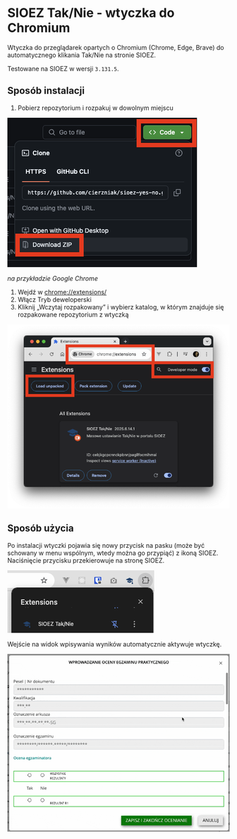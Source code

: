 # SIOEZ Tak/Nie - wtyczka do Chromium

Wtyczka do przeglądarek opartych o Chromium (Chrome, Edge, Brave) do automatycznego klikania Tak/Nie na stronie SIOEZ.

Testowane na SIOEZ w wersji `3.131.5`.

## Sposób instalacji

1. Pobierz repozytorium i rozpakuj w dowolnym miejscu

![](.readme/github.png)

_na przykładzie Google Chrome_

1. Wejdź w [chrome://extensions/](chrome://extensions/)
2. Włącz Tryb deweloperski
3. Kliknij „Wczytaj rozpakowany” i wybierz katalog, w którym znajduje się rozpakowane repozytorium z wtyczką

![](.readme/extensions.png)

## Sposób użycia

Po instalacji wtyczki pojawia się nowy przycisk na pasku (może być schowany w menu wspólnym, wtedy można go przypiąć)
z ikoną SIOEZ. Naciśnięcie przycisku przekierowuje na stronę SIOEZ.

![](.readme/chrome.png)

Wejście na widok wpisywania wyników automatycznie aktywuje wtyczkę.

![](.readme/modal.gif)
